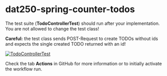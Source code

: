 # dat250-spring-counter-todos

The test suite (**TodoControllerTest**) should run after your implementation. You are not allowed to change the test class!

**Careful:** the test class sends POST-Request to create TODOs without ids and expects the single created TODO returned with an id!

[![TodoControllerTest](../../actions/workflows/main.yml/badge.svg)](../../actions/workflows/main.yml)

Check the tab **Actions** in GitHub for more information or to initially activate the workflow run.
